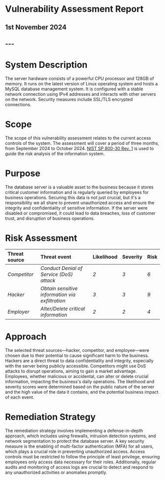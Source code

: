 # **Vulnerability Assessment Report**

## **1st November 2024**

## ---

# **System Description**

The server hardware consists of a powerful CPU processor and 128GB of memory. It runs on the latest version of Linux operating system and hosts a MySQL database management system. It is configured with a stable network connection using IPv4 addresses and interacts with other servers on the network. Security measures include SSL/TLS encrypted connections.

# **Scope**

The scope of this vulnerability assessment relates to the current access controls of the system. The assessment will cover a period of three months, from September 2024 to October 2024\. [NIST SP 800-30 Rev. 1](https://docs.google.com/document/d/1pRpdpQMEWskxSkwqEMv8W7A7x8GXQlcn0hEcDzWet3Y/template/preview?usp=sharing&resourcekey=0-3GRRWAd8HryVgof-Jc33yA) is used to guide the risk analysis of the information system.

# **Purpose**

The database server is a valuable asset to the business because it stores critical customer information and is regularly queried by employees for business operations. Securing this data is not just crucial, but it's a responsibility we all share to prevent unauthorized access and ensure the integrity and confidentiality of sensitive information. If the server were disabled or compromised, it could lead to data breaches, loss of customer trust, and disruption of business operations.

# **Risk Assessment**

| Threat source | Threat event | Likelihood | Severity | Risk |
| :---- | :---- | :---- | :---- | :---- |
| *Competitor* | *Conduct Denial of Service (DoS) attack* | *2* | *3* | *6* |
| *Hacker* | *Obtain sensitive information via exfiltration* | *3* | *3* | *9* |
| *Employer* | *Alter/Delete critical information* | *2* | *2* | *4* |

# **Approach**

The selected threat sources—hacker, competitor, and employee—were chosen due to their potential to cause significant harm to the business. Hackers are a direct threat to data confidentiality and integrity, especially with the server being publicly accessible. Competitors might use DoS attacks to disrupt operations, aiming to gain a market advantage. Employees, whether malicious or accidental, can alter or delete crucial information, impacting the business's daily operations. The likelihood and severity scores were determined based on the public nature of the server and the high value of the data it contains, and the potential business impact of each event.

# **Remediation Strategy**

The remediation strategy involves implementing a defense-in-depth approach, which includes using firewalls, intrusion detection systems, and network segmentation to protect the database server. A key security measure is the enabling of multi-factor authentication (MFA) for all users, which plays a crucial role in preventing unauthorized access. Access controls must be restricted to follow the principle of least privilege, ensuring employees only access data necessary for their roles. Additionally, regular audits and monitoring of access logs are crucial to detect and respond to any unauthorized activities or anomalies promptly.
